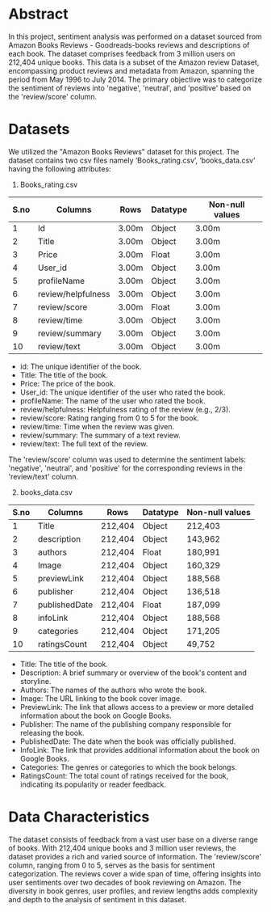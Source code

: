# Abstract

In this project, sentiment analysis was performed on a dataset sourced from Amazon Books Reviews - Goodreads-books reviews and descriptions of each book. The dataset comprises feedback from 3 million users on 212,404 unique books. This data is a subset of the Amazon review Dataset, encompassing product reviews and metadata from Amazon, spanning the period from May 1996 to July 2014. The primary objective was to categorize the sentiment of reviews into 'negative', 'neutral', and 'positive' based on the 'review/score' column.

# Datasets

We utilized the "Amazon Books Reviews" dataset for this project. The dataset contains two csv files namely ‘Books_rating.csv’, ‘books_data.csv’ having the following attributes:

1. Books_rating.csv

| S.no | Columns            | Rows  | Datatype | Non-null values |
|------|--------------------|-------|----------|-----------------|
| 1    | Id                 | 3.00m | Object   | 3.00m           |
| 2    | Title              | 3.00m | Object   | 3.00m           |
| 3    | Price              | 3.00m | Float    | 3.00m           |
| 4    | User_id            | 3.00m | Object   | 3.00m           |
| 5    | profileName        | 3.00m | Object   | 3.00m           |
| 6    | review/helpfulness | 3.00m | Object   | 3.00m           |
| 7    | review/score       | 3.00m | Float    | 3.00m           |
| 8    | review/time        | 3.00m | Object   | 3.00m           |
| 9    | review/summary     | 3.00m | Object   | 3.00m           |
| 10   | review/text        | 3.00m | Object   | 3.00m           |

- id: The unique identifier of the book.
- Title: The title of the book.
- Price: The price of the book.
- User_id: The unique identifier of the user who rated the book.
- profileName: The name of the user who rated the book.
- review/helpfulness: Helpfulness rating of the review (e.g., 2/3).
- review/score: Rating ranging from 0 to 5 for the book.
- review/time: Time when the review was given.
- review/summary: The summary of a text review.
- review/text: The full text of the review.

The 'review/score' column was used to determine the sentiment labels: 'negative', 'neutral', and 'positive' for the corresponding reviews in the 'review/text' column.

2. books_data.csv

| S.no | Columns       | Rows   | Datatype | Non-null values |
|------|---------------|--------|----------|-----------------|
| 1    | Title         | 212,404| Object   | 212,403         |
| 2    | description   | 212,404| Object   | 143,962         |
| 3    | authors       | 212,404| Float    | 180,991         |
| 4    | Image         | 212,404| Object   | 160,329         |
| 5    | previewLink   | 212,404| Object   | 188,568         |
| 6    | publisher     | 212,404| Object   | 136,518         |
| 7    | publishedDate | 212,404| Float    | 187,099         |
| 8    | infoLink      | 212,404| Object   | 188,568         |
| 9    | categories    | 212,404| Object   | 171,205         |
| 10   | ratingsCount  | 212,404| Object   | 49,752          |

- Title: The title of the book.
- Description: A brief summary or overview of the book's content and storyline.
- Authors: The names of the authors who wrote the book.
- Image: The URL linking to the book cover image.
- PreviewLink: The link that allows access to a preview or more detailed information about the book on Google Books.
- Publisher: The name of the publishing company responsible for releasing the book.
- PublishedDate: The date when the book was officially published.
- InfoLink: The link that provides additional information about the book on Google Books.
- Categories: The genres or categories to which the book belongs.
- RatingsCount: The total count of ratings received for the book, indicating its popularity or reader feedback.

# Data Characteristics

The dataset consists of feedback from a vast user base on a diverse range of books. With 212,404 unique books and 3 million user reviews, the dataset provides a rich and varied source of information. The 'review/score' column, ranging from 0 to 5, serves as the basis for sentiment categorization. The reviews cover a wide span of time, offering insights into user sentiments over two decades of book reviewing on Amazon. The diversity in book genres, user profiles, and review lengths adds complexity and depth to the analysis of sentiment in this dataset.


